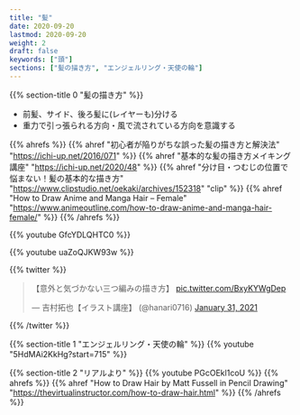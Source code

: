 ```yaml
---
title: "髪"
date: 2020-09-20
lastmod: 2020-09-20
weight: 2
draft: false
keywords: ["頭"]
sections: ["髪の描き方", "エンジェルリング・天使の輪"]
---
```


{{% section-title 0 "髪の描き方" %}}

- 前髪、サイド、後ろ髪に(レイヤーも)分ける
- 重力で引っ張られる方向・風で流されている方向を意識する

{{% ahrefs %}}
{{% ahref "初心者が陥りがちな誤った髪の描き方と解決法" "https://ichi-up.net/2016/071" %}}
{{% ahref "基本的な髪の描き方メイキング講座" "https://ichi-up.net/2020/48" %}}
{{% ahref "分け目・つむじの位置で悩まない！髪の基本的な描き方" "https://www.clipstudio.net/oekaki/archives/152318" "clip" %}}
{{% ahref "How to Draw Anime and Manga Hair – Female" "https://www.animeoutline.com/how-to-draw-anime-and-manga-hair-female/" %}}
{{% /ahrefs %}}

{{% youtube GfcYDLQHTC0 %}}

{{% youtube uaZoQJKW93w %}}

{{% twitter %}}

<blockquote class="twitter-tweet"><p lang="ja" dir="ltr">【意外と気づかない三つ編みの描き方】 <a href="https://t.co/BxyKYWgDep">pic.twitter.com/BxyKYWgDep</a></p>&mdash; 吉村拓也【イラスト講座】 (@hanari0716) <a href="https://twitter.com/hanari0716/status/1355709195421577220?ref_src=twsrc%5Etfw">January 31, 2021</a></blockquote>
{{% /twitter %}}

{{% section-title 1 "エンジェルリング・天使の輪" %}}
{{% youtube "5HdMAi2KkHg?start=715" %}}

{{% section-title 2 "リアルより" %}}
{{% youtube PGcOEkl1coU %}}
{{% ahrefs %}}
{{% ahref "How to Draw Hair by Matt Fussell in Pencil Drawing" "https://thevirtualinstructor.com/how-to-draw-hair.html" %}}
{{% /ahrefs %}}

